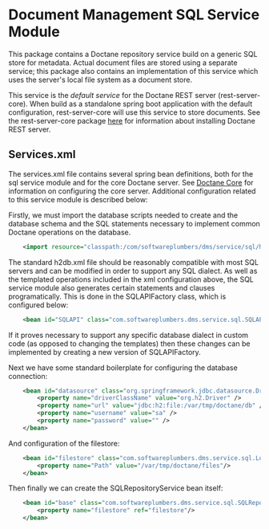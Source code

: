 # Document Management SQL Service Module

This package contains a Doctane repository service build on a generic SQL store for
metadata. Actual document files are stored using a separate service; this package
also contains an implementation of this service which uses the server's local file system
as a document store. 

This service is the _default service_ for the Doctane REST server (rest-server-core).
When build as a standalone spring boot application with the default configuration,
rest-server-core will use this service to store documents. See the rest-server-core
package [here](https://projects.softwareplumbers.com/document-management/rest-server-core)
for information about installing Doctane REST server.

## Services.xml

The services.xml file contains several spring bean definitions, both for the sql service module and for
the core Doctane server. See [Doctane Core](https://projects.softwareplumbers.com/document-management/rest-server-core) 
for information on configuring the core server. Additional configuration related to this 
service module is described below:

Firstly, we must import the database scripts needed to create and the database schema
and the SQL statements necessary to implement common Doctane operations on the database.

```xml    
    <import resource="classpath:/com/softwareplumbers/dms/service/sql/h2db.xml" />
```  

The standard h2db.xml file should be reasonably compatible with most SQL servers and
can be modified in order to support any SQL dialect. As well as the templated operations
included in the xml configuration above, the SQL service module also generates certain
statements and clauses programatically. This is done in the SQLAPIFactory class, which
is configured below:

```xml
    <bean id="SQLAPI" class="com.softwareplumbers.dms.service.sql.SQLAPIFactory" />
```

If it proves necessary to support any specific database dialect in custom code (as opposed
to changing the templates) then these changes can be implemented by creating a new version
of SQLAPIFactory.


Next we have some standard boilerplate for configuring the database connection:

```xml
	<bean id="datasource" class="org.springframework.jdbc.datasource.DriverManagerDataSource">
		<property name="driverClassName" value="org.h2.Driver" />
		<property name="url" value="jdbc:h2:file:/var/tmp/doctane/db" />
		<property name="username" value="sa" />
		<property name="password" value="" />
	</bean> 
```    

And configuration of the filestore:

```xml
    <bean id="filestore" class="com.softwareplumbers.dms.service.sql.LocalFilesystem">
        <property name="Path" value="/var/tmp/doctane/files"/> 
    </bean>
```

Then finally we can create the SQLRepositoryService bean itself:

```xml 
    <bean id="base" class="com.softwareplumbers.dms.service.sql.SQLRepositoryService" scope="singleton">
        <property name="filestore" ref="filestore"/> 
    </bean>
```
 